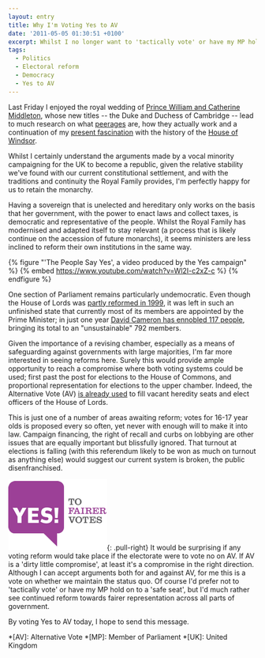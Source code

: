 ```yaml
---
layout: entry
title: Why I'm Voting Yes to AV
date: '2011-05-05 01:30:51 +0100'
excerpt: Whilst I no longer want to 'tactically vote' or have my MP hold on to a 'safe seat', I'd much rather see continued reform towards fairer representation across all parts of government.
tags:
  - Politics
  - Electoral reform
  - Democracy
  - Yes to AV
---
```

Last Friday I enjoyed the royal wedding of [Prince William and Catherine Middleton][1], whose new titles -- the Duke and Duchess of Cambridge -- lead to much research on what [peerages][3] are, how they actually work and a continuation of my [present fascination][2] with the history of the [House of Windsor][4].

Whilst I certainly understand the arguments made by a vocal minority campaigning for the UK to become a republic, given the relative stability we've found with our current constitutional settlement, and with the traditions and continuity the Royal Family provides, I'm perfectly happy for us to retain the monarchy.

Having a sovereign that is unelected and hereditary only works on the basis that her government, with the power to enact laws and collect taxes, is democratic and representative of the people. Whilst the Royal Family has modernised and adapted itself to stay relevant (a process that is likely continue on the accession of future monarchs), it seems ministers are less inclined to reform their own institutions in the same way.

{% figure "'The People Say Yes', a video produced by the Yes campaign" %}
{% embed https://www.youtube.com/watch?v=Wl2I-c2xZ-c %}
{% endfigure %}

One section of Parliament remains particularly undemocratic. Even though the House of Lords was [partly reformed in 1999][5], it was left in such an unfinished state that currently most of its members are appointed by the Prime Minister; in just one year [David Cameron has ennobled 117 people][6], bringing its total to an "unsustainable" 792 members.

Given the importance of a revising chamber, especially as a means of safeguarding against governments with large majorities, I'm far more interested in seeing reforms here. Surely this would provide ample opportunity to reach a compromise where both voting systems could be used; first past the post for elections to the House of Commons, and proportional representation for elections to the upper chamber. Indeed, the Alternative Vote (AV) [is already used][7] to fill vacant heredity seats and elect officers of the House of Lords.

This is just one of a number of areas awaiting reform; votes for 16-17 year olds is proposed every so often, yet never with enough will to make it into law. Campaign financing, the right of recall and curbs on lobbying are other issues that are equally important but blissfully ignored. That turnout at elections is falling (with this referendum likely to be won as much on turnout as anything else) would suggest our current system is broken, the public disenfranchised.

![YES! To Fairer Votes logo](/assets/images/2011/05/yestofairervotes.png){: .pull-right} It would be surprising if any voting reform would take place if the electorate were to vote no on AV. If AV is a 'dirty little compromise', at least it's a compromise in the right direction. Although I can accept arguments both for and against AV, for me this is a vote on whether we maintain the status quo. Of course I'd prefer not to 'tactically vote' or have my MP hold on to a 'safe seat', but I'd much rather see continued reform towards fairer representation across all parts of government.

By voting Yes to AV today, I hope to send this message.

[1]: http://en.wikipedia.org/wiki/Wedding_of_Prince_William,_Duke_of_Cambridge,_and_Catherine_Middleton
[2]: /2011/02/the_kings_speech
[3]: http://en.wikipedia.org/wiki/Peerage
[4]: http://en.wikipedia.org/wiki/House_of_Windsor
[5]: http://en.wikipedia.org/wiki/House_of_Lords_Act_1999
[6]: http://www.bbc.co.uk/news/uk-politics-13137835
[7]: http://en.wikipedia.org/wiki/House_of_Lords_Act_1999#Membership_of_the_House_of_Lords

*[AV]: Alternative Vote
*[MP]: Member of Parliament
*[UK]: United Kingdom